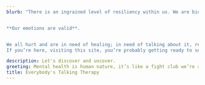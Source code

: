```yaml
---
blurb: "There is an ingrained level of resiliency within us. We are biologically wired to keep surviving through the toughest possibilities life may throw our way. Often these experiences cause us to feel as if we are broken, weak, and in need of fixing. We often bottle up our emotions and inner voice with fear of being judged, discriminated, or shamed.


**Our emotions are valid**. 


We all hurt and are in need of healing; in need of talking about it, releasing it, acknowledging and accepting it— that’s human nature! 
If you’re here, visiting this site, you’re probably getting ready to seek support through moments of struggle and ready to change your current ways of thinking, feeling, and being. **What strength!**"

description: Let's discover and uncover.
greeting: Mental health is human nature, it’s like a fight club we’re all born into.
title: Everybody's Talking Therapy
---
```





